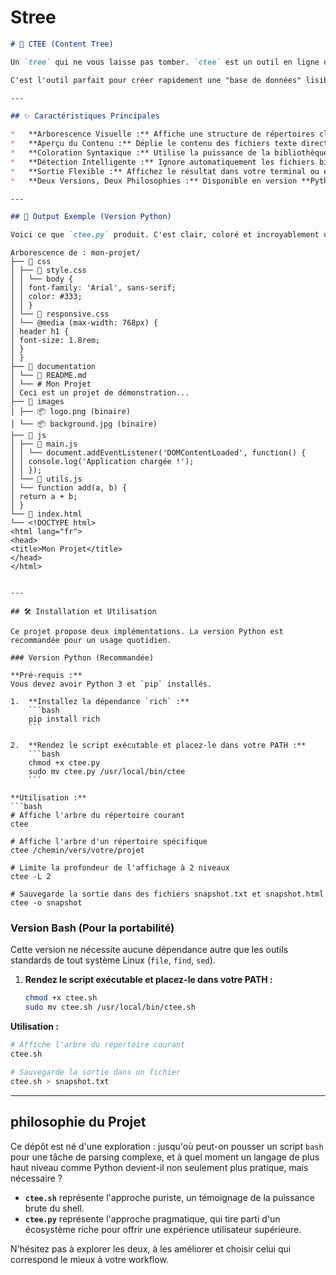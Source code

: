 # Stree

```markdown
# 🦅 CTEE (Content Tree)

Un `tree` qui ne vous laisse pas tomber. `ctee` est un outil en ligne de commande qui affiche l'arborescence d'un répertoire, mais qui va plus loin en affichant également le contenu des fichiers texte, avec une coloration syntaxique.

C'est l'outil parfait pour créer rapidement une "base de données" lisible de n'importe quel projet de code, que ce soit pour documenter, partager ou simplement analyser une architecture.

---

## ✨ Caractéristiques Principales

*   **Arborescence Visuelle :** Affiche une structure de répertoires claire et hiérarchique.
*   **Aperçu du Contenu :** Déplie le contenu des fichiers texte directement dans l'arbre.
*   **Coloration Syntaxique :** Utilise la puissance de la bibliothèque `rich` pour une lisibilité maximale (Python).
*   **Détection Intelligente :** Ignore automatiquement les fichiers binaires, les images, et les dossiers non pertinents comme `.git` ou `node_modules`.
*   **Sortie Flexible :** Affichez le résultat dans votre terminal ou exportez-le en fichiers `.txt` et `.html` propres.
*   **Deux Versions, Deux Philosophies :** Disponible en version **Python** (recommandée) pour la puissance et en version **Bash** pour la portabilité maximale.

---

## 🚀 Output Exemple (Version Python)

Voici ce que `ctee.py` produit. C'est clair, coloré et incroyablement utile.

```
    Arborescence de : mon-projet/
    ├── 📁 css
    │ ├── 📄 style.css
    │ │ └── body {
    │ │ font-family: 'Arial', sans-serif;
    │ │ color: #333;
    │ │ }
    │ └── 📄 responsive.css
    │ └── @media (max-width: 768px) {
    │ header h1 {
    │ font-size: 1.8rem;
    │ }
    │ }
    ├── 📁 documentation
    │ └── 📄 README.md
    │ └── # Mon Projet
    │ Ceci est un projet de démonstration...
    ├── 📁 images
    │ ├── 📦 logo.png (binaire)
    │ └── 📦 background.jpg (binaire)
    ├── 📁 js
    │ ├── 📄 main.js
    │ │ └── document.addEventListener('DOMContentLoaded', function() {
    │ │ console.log('Application chargée !');
    │ │ });
    │ └── 📄 utils.js
    │ └── function add(a, b) {
    │ return a + b;
    │ }
    └── 📄 index.html
    └── <!DOCTYPE html>
    <html lang="fr">
    <head>
    <title>Mon Projet</title>
    </head>
    </html>
```

---

## 🛠️ Installation et Utilisation

Ce projet propose deux implémentations. La version Python est recommandée pour un usage quotidien.

### Version Python (Recommandée)

**Pré-requis :**
Vous devez avoir Python 3 et `pip` installés.

1.  **Installez la dépendance `rich` :**
    ```bash
    pip install rich
    ```

2.  **Rendez le script exécutable et placez-le dans votre PATH :**
    ```bash
    chmod +x ctee.py
    sudo mv ctee.py /usr/local/bin/ctee
    ```

**Utilisation :**
```bash
# Affiche l'arbre du répertoire courant
ctee

# Affiche l'arbre d'un répertoire spécifique
ctee /chemin/vers/votre/projet

# Limite la profondeur de l'affichage à 2 niveaux
ctee -L 2

# Sauvegarde la sortie dans des fichiers snapshot.txt et snapshot.html
ctee -o snapshot
```

### Version Bash (Pour la portabilité)

Cette version ne nécessite aucune dépendance autre que les outils standards de tout système Linux (`file`, `find`, `sed`).

1.  **Rendez le script exécutable et placez-le dans votre PATH :**
    ```bash
    chmod +x ctee.sh
    sudo mv ctee.sh /usr/local/bin/ctee.sh
    ```

**Utilisation :**
```bash
# Affiche l'arbre du répertoire courant
ctee.sh

# Sauvegarde la sortie dans un fichier
ctee.sh > snapshot.txt
```

---

##  philosophie du Projet

Ce dépôt est né d'une exploration : jusqu'où peut-on pousser un script `bash` pour une tâche de parsing complexe, et à quel moment un langage de plus haut niveau comme Python devient-il non seulement plus pratique, mais nécessaire ?

*   **`ctee.sh`** représente l'approche puriste, un témoignage de la puissance brute du shell.
*   **`ctee.py`** représente l'approche pragmatique, qui tire parti d'un écosystème riche pour offrir une expérience utilisateur supérieure.

N'hésitez pas à explorer les deux, à les améliorer et choisir celui qui correspond le mieux à votre workflow.
